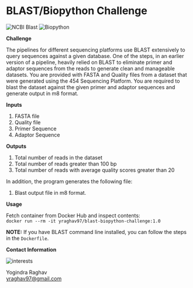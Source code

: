 # BLAST/Biopython Challenge 

![NCBI Blast](https://2.bp.blogspot.com/-zGRIEYyZs9A/TrA2w4NOvZI/AAAAAAAAACY/qYDBWNdtZQw/w1200-h630-p-k-no-nu/ncbi_blast.gif)
![Biopython](https://biopython.org/assets/images/biopython_logo_xs.png)

**Challenge** 

The pipelines for different sequencing platforms use BLAST extensively to query sequences against a given database. 
One of the steps, in an earlier version of a pipeline, heavily relied on BLAST to eliminate primer and adaptor sequences from the reads to generate clean and manageable datasets. 
You are provided with FASTA and Quality files from a dataset that were generated using the 454 Sequencing Platform. 
You are required to blast the dataset against the given primer and adaptor sequences and generate output in m8 format. 

**Inputs** 
1. FASTA file
2. Quality file
3. Primer Sequence
4. Adaptor Sequence

**Outputs** 

1. Total number of reads in the dataset
2. Total number of reads greater than 100 bp
3. Total number of reads with average quality scores greater than 20

In addition, the program generates the following file:

1. Blast output file in m8 format.

**Usage** 

Fetch container from Docker Hub and inspect contents:  
`docker run --rm -it yraghav97/blast-biopython-challenge:1.0`

**NOTE:** If you have BLAST command line installed, you can follow the steps in the `Dockerfile`. 

**Contact Information**

![interests](https://avatars1.githubusercontent.com/u/38919947?s=400&u=49ab1365a14fac78a91e425efd583f7a2bcb3e25&v=4)

Yogindra Raghav  
yraghav97@gmail.com
